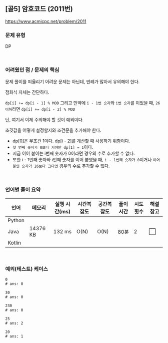 ## [골5] 암호코드 (2011번)

https://www.acmicpc.net/problem/2011

### 문제 유형

DP

<br>

### 어려웠던 점 / 문제의 핵심

문제 풀이를 떠올리기 어려운 문제는 아닌데, 반례가 많아서 유의해야 한다.

점화식 자체는 간단하다.

`dp[i] += dp[i - 1] % MOD` 그리고 만약에 `i - 1번 숫자`와 `i번 숫자`를 이었을 때, `26이하`라면 `dp[i] += dp[i - 2] % MOD`

단, 여기서 이제 주의해야 할 것이 예외이다.

초깃값을 어떻게 설정할지와 조건문을 추가해야 한다.

- dp[0]은 무조건 1이다. dp[i - 2]를 계산할 때 사용하기 위함이다.
- `첫 번째 숫자가 0보다 커야만 dp[1] = 1`이다.
- 지금 이어 붙이는 i번째 숫자가 0이라면 경우의 수로 추가할 수 없다.
- 또한 i - 1번째 숫자와 i번째 숫자를 이어 붙였을 때, `i - 1번째 숫자가 0`이거나 `이어 붙인 숫자가 26보다 크다면` 경우의 수로 추가할 수 없다.

<br>

### 언어별 풀이 요약

| 언어   | 메모리   | 실행 시간(ms) | 시간복잡도 | 공간복잡도 | 풀이 시간 | 시도 횟수 | 해설 참고            |
| ------ | -------- | ------------- | ---------- | ---------- | --------- | --------- | -------------------- |
| Python |          |               |            |            |           |           |                      |
| Java   | 14376 KB | 132 ms        | O(N)       | O(N)       | 80분      | 2         | :white_large_square: |
| Kotlin |          |               |            |            |           |           |                      |

<br>

### 예외(테스트) 케이스

```
0
# ans: 0

30
# ans: 0

230
# ans: 0

25
# ans: 2

20
# ans: 1
```

